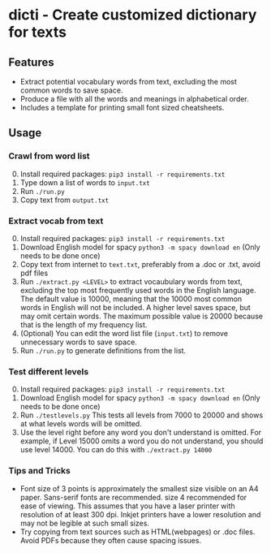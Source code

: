 # dicti - Create customized dictionary for texts

## Features
 - Extract potential vocabulary words from text, excluding the most common words to save space.
 - Produce a file with all the words and meanings in alphabetical order.
 - Includes a template for printing small font sized cheatsheets.

## Usage
### Crawl from word list
  0. Install required packages: `pip3 install -r requirements.txt`
  1. Type down a list of words to `input.txt`
  2. Run `./run.py`
  3. Copy text from `output.txt`
### Extract vocab from text
  0. Install required packages: `pip3 install -r requirements.txt`
  1. Download English model for spacy `python3 -m spacy download en` (Only needs to be done once)
  2. Copy text from internet to `text.txt`, preferably from a .doc or .txt, avoid pdf files
  3. Run `./extract.py <LEVEL>` to extract vocaubulary words from text, excluding the top <LEVEL> most frequently used words in the English language.
	The default value is 10000, meaning that the 10000 most common words in English will not be included. A higher level saves space, but may omit certain words.
	The maximum possible value is 20000 because that is the length of my frequency list.
  4. (Optional) You can edit the word list file (`input.txt`) to remove unnecessary words to save space.
  4. Run `./run.py` to generate definitions from the list.
### Test different levels
  0. Install required packages: `pip3 install -r requirements.txt`
  1. Download English model for spacy `python3 -m spacy download en` (Only needs to be done once)
  2. Run `./testlevels.py` This tests all levels from 7000 to 20000 and shows at what levels words will be omitted.
  3. Use the level right before any word you don't understand is omitted. For example, if Level 15000 omits a word you do not understand, you should use level 14000. You can do this with `./extract.py 14000`


### Tips and Tricks
 - Font size of 3 points is approximately the smallest size visible on an A4 paper. Sans-serif fonts are recommended. size 4 recommended for ease of viewing. This assumes that you have a laser printer with resolution of at least 300 dpi. Inkjet printers have a lower resolution and may not be legible at such small sizes. 
 - Try copying from text sources such as HTML(webpages) or .doc files. Avoid PDFs because they often cause spacing issues.

